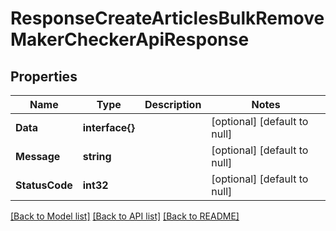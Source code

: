 # ResponseCreateArticlesBulkRemoveMakerCheckerApiResponse

## Properties
Name | Type | Description | Notes
------------ | ------------- | ------------- | -------------
**Data** | **interface{}** |  | [optional] [default to null]
**Message** | **string** |  | [optional] [default to null]
**StatusCode** | **int32** |  | [optional] [default to null]

[[Back to Model list]](../README.md#documentation-for-models) [[Back to API list]](../README.md#documentation-for-api-endpoints) [[Back to README]](../README.md)



